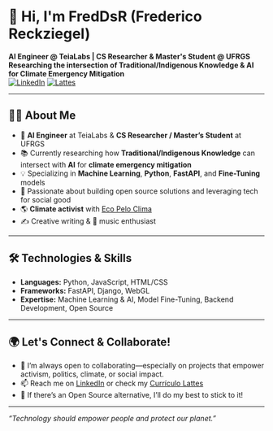 # 👋 Hi, I'm FredDsR (Frederico Reckziegel)

**AI Engineer @ TeiaLabs | CS Researcher & Master's Student @ UFRGS**  
**Researching the intersection of Traditional/Indigenous Knowledge & AI for Climate Emergency Mitigation**  
[![LinkedIn](https://img.shields.io/badge/LinkedIn-0077B5?style=flat-square&logo=linkedin&logoColor=white)](https://www.linkedin.com/in/frederico-reckziegel) [![Lattes](https://img.shields.io/badge/Currículo%20Lattes-005ca9?style=flat-square&logo=data:image/svg+xml;base64,PHN2ZyB3aWR0aD0iMzAiIGhlaWdodD0iMzAiIHZpZXdCb3g9IjAgMCA1MCA1MCIgZmlsbD0ibm9uZSIgeG1sbnM9Imh0dHA6Ly93d3cudzMub3JnLzIwMDAvc3ZnIj48cmVjdCB3aWR0aD0iNTAiIGhlaWdodD0iNTAiIHJ4PSIxMCIgZmlsbD0iIzAwNWNhOSI+PC9yZWN0Pjwvc3ZnPg==)](http://lattes.cnpq.br/7899003909376042)

---

## 👨‍💻 About Me
- 🧠 **AI Engineer** at TeiaLabs & **CS Researcher / Master’s Student** at UFRGS
- 📚 Currently researching how **Traditional/Indigenous Knowledge** can intersect with **AI** for **climate emergency mitigation**
- 💡 Specializing in **Machine Learning**, **Python**, **FastAPI**, and **Fine-Tuning** models
- 🌱 Passionate about building open source solutions and leveraging tech for social good
- 🌎 **Climate activist** with [Eco Pelo Clima](https://ecopeloclima.org/)
- ✍️ Creative writing & 🎵 music enthusiast

---

## 🛠️ Technologies & Skills

- **Languages:** Python, JavaScript, HTML/CSS
- **Frameworks:** FastAPI, Django, WebGL
- **Expertise:** Machine Learning & AI, Model Fine-Tuning, Backend Development, Open Source

---

## 🌍 Let's Connect & Collaborate!

- 🤝 I’m always open to collaborating—especially on projects that empower activism, politics, climate, or social impact.
- 📫 Reach me on [LinkedIn](https://www.linkedin.com/in/frederico-reckziegel) or check my [Currículo Lattes](http://lattes.cnpq.br/7899003909376042)
- 🔎 If there’s an Open Source alternative, I’ll do my best to stick to it!

---

_“Technology should empower people and protect our planet.”_
